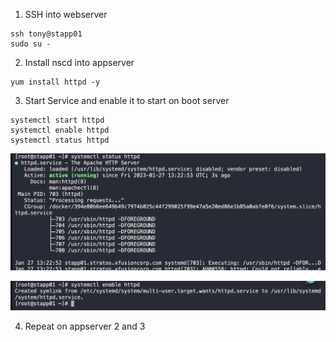 1. SSH into webserver

```
ssh tony@stapp01
sudo su -
```

2. Install nscd into appserver 

```
yum install httpd -y
```

3. Start Service and enable it to start on boot server

```
systemctl start httpd
systemctl enable httpd
systemctl status httpd
```

![Status](./images/status.png)

![Status](./images/enable.png)

4. Repeat on appserver 2 and 3